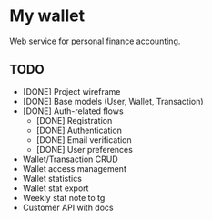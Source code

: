 # My wallet

Web service for personal finance accounting.

## TODO

- [DONE] Project wireframe
- [DONE] Base models (User, Wallet, Transaction)
- [DONE] Auth-related flows
  - [DONE] Registration
  - [DONE] Authentication
  - [DONE] Email verification
  - [DONE] User preferences
- Wallet/Transaction CRUD
- Wallet access management
- Wallet statistics
- Wallet stat export
- Weekly stat note to tg
- Customer API with docs
